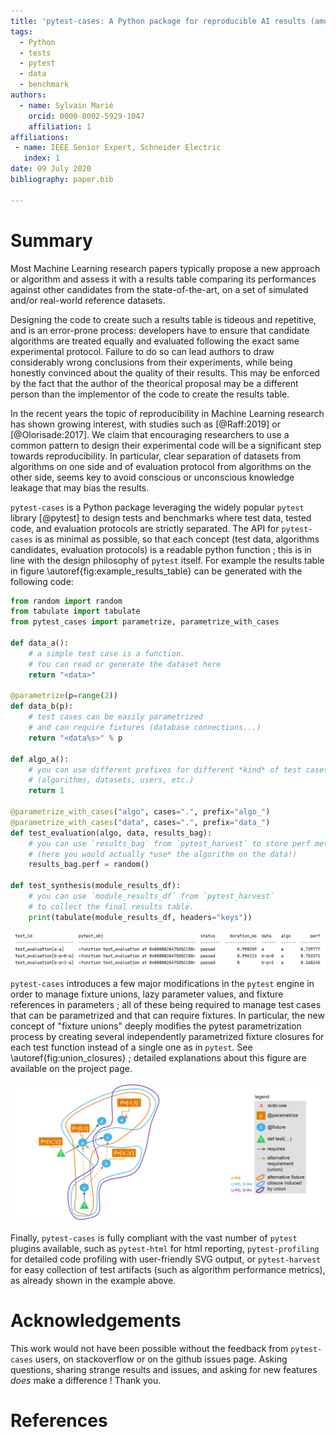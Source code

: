 ```yaml
---
title: 'pytest-cases: A Python package for reproducible AI results (among others)'
tags:
  - Python
  - tests
  - pytest
  - data
  - benchmark
authors:
  - name: Sylvain Marié
    orcid: 0000-0002-5929-1047
    affiliation: 1
affiliations:
 - name: IEEE Senior Expert, Schneider Electric
   index: 1
date: 09 July 2020
bibliography: paper.bib

---
```


# Summary

Most Machine Learning research papers typically propose a new approach or 
algorithm and assess it with a results table comparing its performances against 
other candidates from the state-of-the-art, on a set of simulated and/or 
real-world reference datasets. 

Designing the code to create such a results table is tideous and repetitive, and
is an error-prone process: developers have to ensure that candidate algorithms 
are treated equally and evaluated following the exact same experimental 
protocol. Failure to do so can lead authors to draw considerably wrong
conclusions from their experiments, while being honestly convinced about the
quality of their results. This may be enforced by the fact that the author of 
the theorical proposal may be a different person than the implementor of the
code to create the results table.

In the recent years the topic of reproducibility in Machine Learning research
has shown growing interest, with studies such as [@Raff:2019] or 
[@Olorisade:2017]. We claim that encouraging researchers to use a common pattern
to design their experimental code will be a significant step towards 
reproducibility. In particular, clear separation of datasets from algorithms
on one side and of evaluation protocol from algorithms on the other side, seems
key to avoid conscious or unconscious knowledge leakage that may bias the 
results.

`pytest-cases` is a Python package leveraging the widely popular `pytest`
library [@pytest] to design tests and benchmarks where test data, tested code, 
and evaluation protocols are strictly separated. The API for `pytest-cases` is
as minimal as possible, so that each concept (test data, algorithms candidates,
evaluation protocols) is a readable python function ; this is in line with the
design philosophy of `pytest` itself. For example the results table in figure
\autoref{fig:example_results_table} can be generated with the following code:

```python
from random import random
from tabulate import tabulate
from pytest_cases import parametrize, parametrize_with_cases

def data_a():
    # a simple test case is a function.
    # You can read or generate the dataset here
    return "<data>"

@parametrize(p=range(2))
def data_b(p):
    # test cases can be easily parametrized
    # and can require fixtures (database connections...)
    return "<data%s>" % p

def algo_a():
    # you can use different prefixes for different *kind* of test cases
    # (algorithms, datasets, users, etc.)
    return 1

@parametrize_with_cases("algo", cases=".", prefix="algo_")
@parametrize_with_cases("data", cases=".", prefix="data_")
def test_evaluation(algo, data, results_bag):
    # you can use `results_bag` from `pytest_harvest` to store perf metrics 
    # (here you would actually *use* the algorithm on the data!)
    results_bag.perf = random()

def test_synthesis(module_results_df):
    # you can use `module_results_df` from `pytest_harvest` 
    # to collect the final results table.
    print(tabulate(module_results_df, headers="keys"))
```

![Example results table.\label{fig:example_results_table}](./docs/imgs/0_dummy_bench_results.png)

`pytest-cases` introduces a few major modifications in the `pytest` engine in 
order to manage fixture unions, lazy parameter values, and fixture references 
in parameters ; all of these being required to manage test cases that can be
parametrized and that can require fixtures. In particular, the new concept of 
"fixture unions" deeply modifies the pytest parametrization process by creating
several independently parametrized fixture closures for each test function 
instead of a single one as in `pytest`. See \autoref{fig:union_closures} ; 
detailed explanations about this figure are available on the project page.

![Fixture unions induce several parametrized fixture closures for each test function.\label{fig:union_closures}](./docs/imgs/6_fixture_graph_union_closures.png)

Finally, `pytest-cases` is fully compliant with the vast number of `pytest`
plugins available, such as `pytest-html` for html reporting, `pytest-profiling`
for detailed code profiling with user-friendly SVG output, or `pytest-harvest`
for easy collection of test artifacts (such as algorithm performance metrics),
as already shown in the example above.

# Acknowledgements

This work would not have been possible without the feedback from `pytest-cases`
users, on stackoverflow or on the github issues page. Asking questions, sharing
strange results and issues, and asking for new features *does* make a 
difference ! Thank you.

# References
